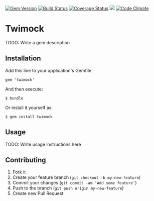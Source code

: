 [![Gem Version](https://badge.fury.io/rb/twimock.svg)](http://badge.fury.io/rb/twimock)
[![Build Status](https://travis-ci.org/ogawatti/twimock.svg?branch=master)](https://travis-ci.org/ogawatti/twimock)
[![Coverage Status](https://coveralls.io/repos/ogawatti/twimock/badge.png?branch=master)](https://coveralls.io/r/ogawatti/twimock?branch=master)
[<img src="https://gemnasium.com/ogawatti/twimock.png" />](https://gemnasium.com/ogawatti/twimock)
[![Code Climate](https://codeclimate.com/github/ogawatti/twimock.png)](https://codeclimate.com/github/ogawatti/twimock)

# Twimock

TODO: Write a gem description

## Installation

Add this line to your application's Gemfile:

    gem 'twimock'

And then execute:

    $ bundle

Or install it yourself as:

    $ gem install twimock

## Usage

TODO: Write usage instructions here

## Contributing

1. Fork it
2. Create your feature branch (`git checkout -b my-new-feature`)
3. Commit your changes (`git commit -am 'Add some feature'`)
4. Push to the branch (`git push origin my-new-feature`)
5. Create new Pull Request
